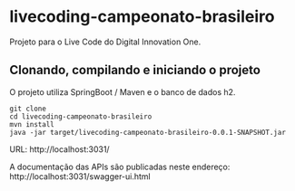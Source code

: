 # livecoding-campeonato-brasileiro

Projeto para o Live Code do Digital Innovation One.

## Clonando, compilando e iniciando o projeto

O projeto utiliza SpringBoot / Maven e o banco de dados h2.

```
git clone
cd livecoding-campeonato-brasileiro
mvn install
java -jar target/livecoding-campeonato-brasileiro-0.0.1-SNAPSHOT.jar
```

URL: http://localhost:3031/

A documentação das APIs são publicadas neste endereço: http://localhost:3031/swagger-ui.html
 
